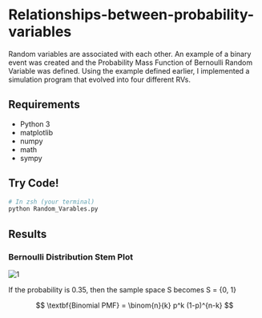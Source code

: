 # Relationships-between-probability-variables

Random variables are associated with each other. An example of a binary event was created and the Probability Mass Function of Bernoulli Random Variable was defined. Using the example defined earlier, I implemented a simulation program that evolved into four different RVs.

## Requirements

* Python 3
* matplotlib
* numpy
* math
* sympy

## Try Code!
``` zsh
# In zsh (your terminal)
python Random_Varables.py
```  

## Results
### Bernoulli Distribution Stem Plot

![1](https://user-images.githubusercontent.com/17807597/117300702-c78a2d80-aeb4-11eb-8520-04c6e9828163.png)

If the probability is 0.35, then the sample space S becomes S = {0, 1}

$$
\textbf{Binomial PMF} = \binom{n}{k} p^k (1-p)^{n-k}
$$



